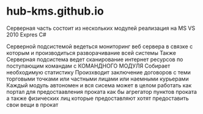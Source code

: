 # hub-kms.github.io

Серверная часть состоит из нескольких модулей  реализация на MS VS 2010 Expres C#

Серверной подсистемой ведеться мониторинг веб сервера в связке с которым и производиться разворачивание всей системы
Также Серверная подсистема ведет сканирование интернет ресурсов по поступающим командам с КОМАНДНОГО МОДУЛЯ
Собирает необходимую статистику
Произхводит заключение договоров с теми торговыми точками или частными лицами или наемными курьерами 
Каждый модуль автономен и вся сисема может в целом работать как портал для предостаавления проката как бы агрегатор пунктов проката а также физических лиц которые предоставляют хотят предоставить свои вещи в прокат
